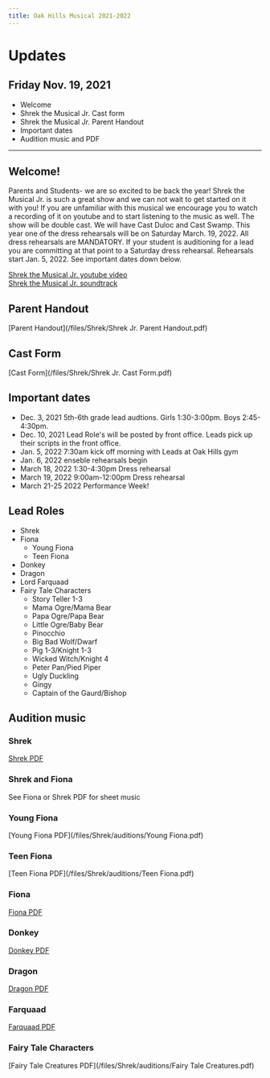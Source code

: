 ```yaml
---
title: Oak Hills Musical 2021-2022
---
```


<div class="updates" markdown="1">

# Updates
## Friday Nov. 19, 2021
* Welcome
* Shrek the Musical Jr. Cast form
* Shrek the Musical Jr. Parent Handout
* Important dates
* Audition music and PDF

</div>

-----------

## Welcome!
Parents and Students- we are so excited to be back the year! Shrek the Musical Jr. is such a great show and we can not wait to get started on it with you! If you are unfamiliar with this musical we encourage you to watch a recording of it on youtube and to start listening to the music as well.
The show will be double cast. We will have Cast Duloc and Cast Swamp. This year one of the dress rehearsals will be on Saturday March. 19, 2022. All dress rehearsals are MANDATORY. If your student is auditioning for a lead you are committing at that point to a Saturday dress rehearsal. Rehearsals start Jan. 5, 2022. See important dates down below.

[Shrek the Musical Jr. youtube video](https://youtu.be/A1Sxz4McvAQ)<br/>
[Shrek the Musical Jr. soundtrack](https://youtu.be/7sqopU4V60w)

## Parent Handout
[Parent Handout](/files/Shrek/Shrek Jr. Parent Handout.pdf)

## Cast Form
[Cast Form](/files/Shrek/Shrek Jr. Cast Form.pdf)

## Important dates
* Dec. 3, 2021 5th-6th grade lead audtions. Girls 1:30-3:00pm. Boys 2:45-4:30pm.
* Dec. 10, 2021 Lead Role's will be posted by front office. Leads pick up their scripts in the front office.
* Jan. 5, 2022 7:30am kick off morning with Leads at Oak Hills gym
* Jan. 6, 2022 enseble rehearsals begin
* March 18, 2022 1:30-4:30pm Dress rehearsal
* March 19, 2022 9:00am-12:00pm Dress rehearsal
* March 21-25 2022 Performance Week!

## Lead Roles
* Shrek
* Fiona
  * Young Fiona
  * Teen Fiona
* Donkey
* Dragon
* Lord Farquaad
* Fairy Tale Characters
  * Story Teller 1-3
  * Mama Ogre/Mama Bear
  * Papa Ogre/Papa Bear
  * Little Ogre/Baby Bear
  * Pinocchio
  * Big Bad Wolf/Dwarf
  * Pig 1-3/Knight 1-3
  * Wicked Witch/Knight 4
  * Peter Pan/Pied Piper
  * Ugly Duckling
  * Gingy
  * Captain of the Gaurd/Bishop


## Audition music
### Shrek
[Shrek PDF](/files/Shrek/auditions/Shrek.pdf)<br/>
<div class="audio-player" data-show="Shrek" data-file="01 Big Bright Beautiful World.mp3" data-audition-start-at="189"></div>

### Shrek and Fiona
See Fiona or Shrek PDF for sheet music
<div class="audio-player" data-show="Shrek" data-file="22 I Think I Got You Beat.mp3" data-audition-start-at="120"></div>

### Young Fiona
[Young Fiona PDF](/files/Shrek/auditions/Young Fiona.pdf)<br/>
<div class="audio-player" data-show="Shrek" data-file="12 I Know It's Today.mp3" data-audition-start-at="0"></div>

### Teen Fiona
[Teen Fiona PDF](/files/Shrek/auditions/Teen Fiona.pdf)<br/>
<div class="audio-player" data-show="Shrek" data-file="12 I Know It's Today.mp3" data-audition-start-at="40"></div>

### Fiona
[Fiona PDF](/files/Shrek/auditions/Fiona.pdf)<br/>
<div class="audio-player" data-show="Shrek" data-file="12 I Know It's Today.mp3" data-audition-start-at="83"></div>

### Donkey
[Donkey PDF](/files/Shrek/auditions/Donkey.pdf)<br/>
<div class="audio-player" data-show="Shrek" data-file="14 Travel Song.mp3" data-audition-start-at="0"></div>

### Dragon
[Dragon PDF](/files/Shrek/auditions/Dragon.pdf)<br/>
<div class="audio-player" data-show="Shrek" data-file="17 Forever.mp3" data-audition-start-at="114"></div>

### Farquaad
[Farquaad PDF](/files/Shrek/auditions/Farquaad.pdf)<br/>
<div class="audio-player" data-show="Shrek" data-file="08 What's Up, Duloc_ (Part 2).mp3" data-audition-start-at="55"></div>

### Fairy Tale Characters
[Fairy Tale Creatures PDF](/files/Shrek/auditions/Fairy Tale Creatures.pdf)<br/>
<div class="audio-player" data-show="Shrek" data-file="03 Story Of My Life.mp3" data-audition-start-at="36"></div>






<!--
## Cast Lists



### Duloc cast

#### Leads

Name|Part|Ensemble
-----|-----


#### Ensemble

Name|Part|Ensemble
-----|-----|-----


### Swamp cast

#### Leads

Name|Part|Ensemble
-----|-----

#### Ensemble

Name|Part|Ensemble
-----|-----|-----
-->

<script>
var els = document.querySelectorAll('div.audio-player');
for (i=0; i < els.length; i++) {
  var element = els[i];
  element.dataset.index = i;

  var auditionLink = document.createElement('a');
  auditionLink.innerHTML = 'Cue for Audition';
  auditionLink.onclick = function() {
    var audioTag = Array.from(this.parentNode.getElementsByTagName('audio'));
    var visible = audioTag.filter(function(tag) {
      return tag.style.display != 'none';
    })[0];
    visible.currentTime = this.parentNode.dataset.auditionStartAt;
  }

  var audioTagA = document.createElement('audio');
  audioTagA.src = "/files/" + element.dataset.show + "/Guide Vocals/" + element.dataset.file;
  audioTagA.className = "vocals";
  audioTagA.preload = 'metadata';
  audioTagA.controls = true;

  var audioTagB = document.createElement('audio');
  audioTagB.src = "/files/" + element.dataset.show + "/Performance Tracks/" + element.dataset.file;
  audioTagB.className = "performance";
  audioTagB.preload = 'metadata';
  audioTagB.controls = true;

  audioTagA.onplay = audioTagB.onplay = function() {
    var other = this.parentNode.querySelector("audio:not(." + this.className +")");
    if (other.paused)
      other.play();
  }

  var vocalsSelection = document.createElement('select');
  vocalsSelection.innerHTML = '<option value="vocals">With Vocals</option><option value="performance">No Vocals</option>'

  vocalsSelection.onchange = function() {
    var toShow = this.parentNode.querySelector('audio.' + this.value);
    var toHide = this.parentNode.querySelector("audio:not(." + toShow.className +")");

    if (!toHide.paused)
      toShow.play();
    toShow.currentTime = toHide.currentTime;
    toShow.muted = false;
    toHide.muted = true;
    toHide.pause();

    toShow.style.display = "";
    toHide.style.display = "none";
  }


  element.appendChild(auditionLink);
  element.appendChild(vocalsSelection);
  element.appendChild(audioTagA);
  element.appendChild(audioTagB);
  vocalsSelection.onchange();
}
</script>
